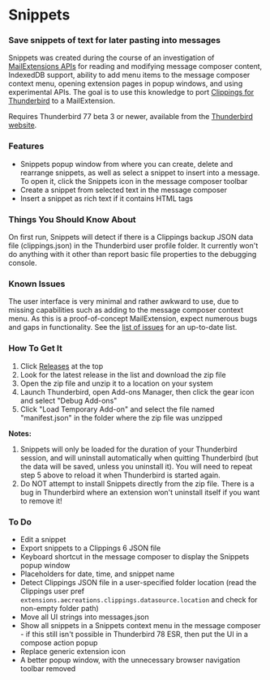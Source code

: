 # Snippets
### Save snippets of text for later pasting into messages

Snippets was created during the course of an investigation of [MailExtensions APIs](https://thunderbird-webextensions.readthedocs.io/en/latest/index.html) for reading and modifying message composer content, IndexedDB support, ability to add menu items to the message composer context menu, opening extension pages in popup windows, and using experimental APIs.  The goal is to use this knowledge to port [Clippings for Thunderbird](https://github.com/aecreations/clippings-tb) to a MailExtension.

Requires Thunderbird 77 beta 3 or newer, available from the [Thunderbird website](https://www.thunderbird.net/).

### Features

- Snippets popup window from where you can create, delete and rearrange snippets, as well as select a snippet to insert into a message. To open it, click the Snippets icon in the message composer toolbar
- Create a snippet from selected text in the message composer
- Insert a snippet as rich text if it contains HTML tags

### Things You Should Know About

On first run, Snippets will detect if there is a Clippings backup JSON data file (clippings.json) in the Thunderbird user profile folder.  It currently won't do anything with it other than report basic file properties to the debugging console.

### Known Issues

The user interface is very minimal and rather awkward to use, due to missing capabilities such as adding to the message composer context menu.  As this is a proof-of-concept MailExtension, expect numerous bugs and gaps in functionality.  See the [list of issues](https://github.com/aecreations/snippets/issues) for an up-to-date list.

### How To Get It

1. Click [Releases](https://github.com/aecreations/snippets/releases) at the top
2. Look for the latest release in the list and download the zip file
3. Open the zip file and unzip it to a location on your system
4. Launch Thunderbird, open Add-ons Manager, then click the gear icon and select "Debug Add-ons"
5. Click "Load Temporary Add-on" and select the file named "manifest.json" in the folder where the zip file was unzipped

**Notes:**
1. Snippets will only be loaded for the duration of your Thunderbird session, and will uninstall automatically when quitting Thunderbird (but the data will be saved, unless you uninstall it).  You will need to repeat step 5 above to reload it when Thunderbird is started again.
2. Do NOT attempt to install Snippets directly from the zip file.  There is a bug in Thunderbird where an extension won't uninstall itself if you want to remove it!

### To Do

- Edit a snippet
- Export snippets to a Clippings 6 JSON file
- Keyboard shortcut in the message composer to display the Snippets popup window
- Placeholders for date, time, and snippet name
- Detect Clippings JSON file in a user-specified folder location (read the Clippings user pref `extensions.aecreations.clippings.datasource.location` and check for non-empty folder path)
- Move all UI strings into messages.json
- Show all snippets in a Snippets context menu in the message composer - if this still isn't possible in Thunderbird 78 ESR, then put the UI in a compose action popup
- Replace generic extension icon
- A better popup window, with the unnecessary browser navigation toolbar removed
